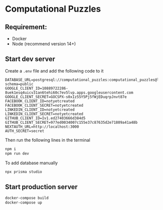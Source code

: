 # Computational Puzzles

## Requirement:
- Docker
- Node (recommend version 14+)

## Start dev server
Create a `.env` file and add the following code to it
```text
DATABASE_URL=postgresql://computational_puzzles:computational_puzzles@localhost:5432/mydb?schema=public
GOOGLE_CLIENT_ID=10889722286-8uek1esq4uicv31an6tehi60c7ev5lvp.apps.googleusercontent.com
GOOGLE_CLIENT_SECRET=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
FACEBOOK_CLIENT_ID=notyetcreated
FACEBOOK_CLIENT_SECRET=notyetcreated
LINKEDIN_CLIENT_ID=notyetcreated
LINKEDIN_CLIENT_SECRET=notyetcreated
GITHUB_CLIENT_ID=Iv1.ed27403666d384d5
GITHUB_CLIENT_SECRET=977ed0034007c155e37c87635d2e71809a41a48b
NEXTAUTH_URL=http://localhost:3000
AUTH_SECRET=secret
```
Then run the following lines in the terminal
```bash
npm i
npm run dev
```
To add database manually
```bash
npx prisma studio
```

## Start production server
```bash
docker-compose build
docker-compose up
```
